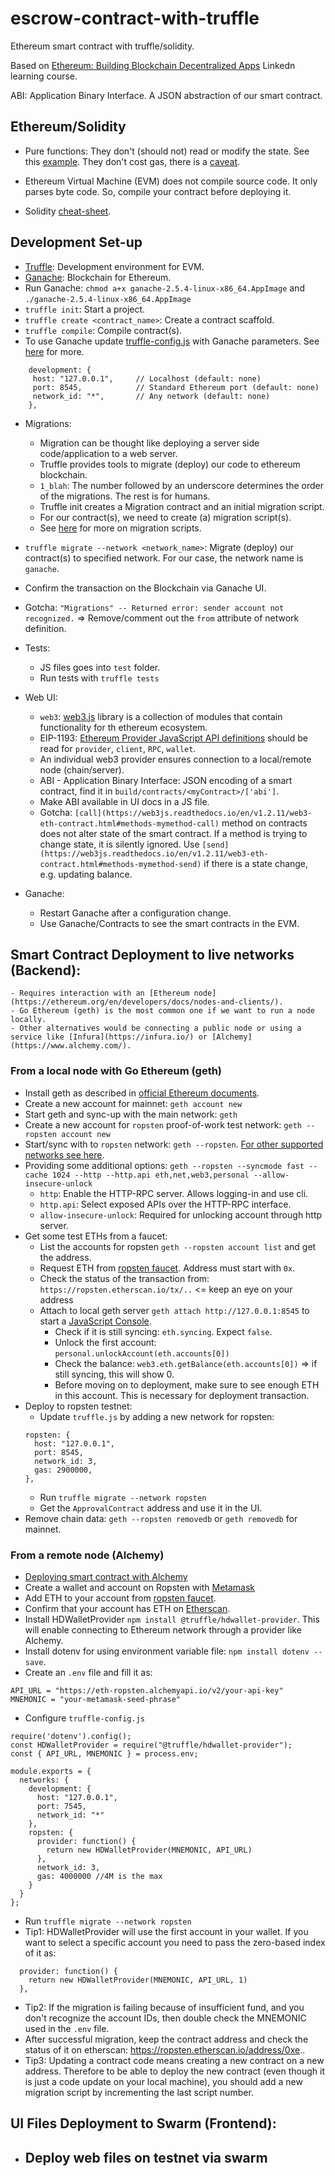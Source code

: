 # escrow-contract-with-truffle
Ethereum smart contract with truffle/solidity.

Based on [Ethereum: Building Blockchain Decentralized Apps](https://www.linkedin.com/learning/ethereum-building-blockchain-decentralized-apps-dapps) Linkedn learning course.

ABI: Application Binary Interface. A JSON abstraction of our smart contract.

## Ethereum/Solidity
- Pure functions: They don't (should not) read or modify the state. See this [example](https://www.tutorialspoint.com/solidity/solidity_pure_functions.htm). They don't cost gas, there is a [caveat](https://ethereum.stackexchange.com/questions/52885/view-pure-gas-usage-cost-gas-if-called-internally-by-another-function).

- Ethereum Virtual Machine (EVM) does not compile source code. It only parses byte code. So, compile your contract before deploying it.

- Solidity [cheat-sheet](https://docs.soliditylang.org/en/v0.8.7/cheatsheet.html).

## Development Set-up
- [Truffle](https://www.trufflesuite.com/docs/truffle/overview): Development environment for EVM.
- [Ganache](https://www.trufflesuite.com/ganache): Blockchain for Ethereum.
- Run Ganache: `chmod a+x ganache-2.5.4-linux-x86_64.AppImage` and `./ganache-2.5.4-linux-x86_64.AppImage`
- `truffle init`: Start a project.
- `truffle create <contract_name>`: Create a contract scaffold.
- `truffle compile`: Compile contract(s).
- To use Ganache update [truffle-config.js](truffle-config.js) with Ganache parameters. See [here](https://www.trufflesuite.com/docs/truffle/quickstart#alternative-migrating-with-ganache) for more.
```
    development: {
     host: "127.0.0.1",     // Localhost (default: none)
     port: 8545,            // Standard Ethereum port (default: none)
     network_id: "*",       // Any network (default: none)
    },
```

- Migrations: 
    - Migration can be thought like deploying a server side code/application to a web server.
    - Truffle provides tools to migrate (deploy) our code to ethereum blockchain.
    - `1_blah`: The number followed by an underscore determines the order of the migrations. The rest is for humans.
    - Truffle init creates a Migration contract and an initial migration script.
    - For our contract(s), we need to create (a) migration script(s).
    - See [here](https://www.trufflesuite.com/docs/truffle/getting-started/running-migrations) for more on migration scripts.
- `truffle migrate --network <network_name>`: Migrate (deploy) our contract(s) to specified network. For our case, the network name is `ganache`.
- Confirm the transaction on the Blockchain via Ganache UI.
- Gotcha: `"Migrations" -- Returned error: sender account not recognized.` => Remove/comment out the `from` attribute of network definition.

- Tests:
    - JS files goes into `test` folder.
    - Run tests with `truffle tests`
- Web UI: 
    - `web3`: [web3.js](https://web3js.readthedocs.io/en/v1.4.0/getting-started.html) library is a collection of modules that contain functionality for th ethereum ecosystem.
    - EIP-1193: [Ethereum Provider JavaScript API definitions](https://eips.ethereum.org/EIPS/eip-1193#definitions) should be read for `provider`, `client`, `RPC`, `wallet`.
    - An individual web3 provider ensures connection to a local/remote node (chain/server).
    - ABI - Application Binary Interface: JSON encoding of a smart contract, find it in `build/contracts/<myContract>/['abi']`. 
    - Make ABI available in UI docs in a JS file.
    - Gotcha: `[call](https://web3js.readthedocs.io/en/v1.2.11/web3-eth-contract.html#methods-mymethod-call)` method on contracts does not alter state of the smart contract. If a method is trying to change state, it is silently ignored. Use `[send](https://web3js.readthedocs.io/en/v1.2.11/web3-eth-contract.html#methods-mymethod-send)` if there is a state change, e.g. updating balance. 

- Ganache:
    - Restart Ganache after a configuration change.
    - Use Ganache/Contracts to see the smart contracts in the EVM.

## Smart Contract Deployment to live networks (Backend):
    - Requires interaction with an [Ethereum node](https://ethereum.org/en/developers/docs/nodes-and-clients/). 
    - Go Ethereum (geth) is the most common one if we want to run a node locally.
    - Other alternatives would be connecting a public node or using a service like [Infura](https://infura.io/) or [Alchemy](https://www.alchemy.com/).

### From a local node with Go Ethereum (geth)
- Install geth as described in [official Ethereum documents](https://geth.ethereum.org/docs/install-and-build/installing-geth).
- Create a new account for mainnet: `geth account new`
- Start geth and sync-up with the main network: `geth`
- Create a new account for `ropsten` proof-of-work test network: `geth --ropsten account new`
- Start/sync with to `ropsten` network: `geth --ropsten`. [For other supported networks see here](https://geth.ethereum.org/docs/interface/peer-to-peer).
- Providing some additional options: `geth --ropsten --syncmode fast --cache 1024 --http --http.api eth,net,web3,personal --allow-insecure-unlock`
    - `http`: Enable the HTTP-RPC server. Allows logging-in and use cli.
    - `http.api`: Select exposed APIs over the HTTP-RPC interface.
    - `allow-insecure-unlock`: Required for unlocking account through http server.
- Get some test ETHs from a faucet:
    - List the accounts for ropsten `geth --ropsten account list` and get the address.
    - Request ETH from [ropsten faucet](https://faucet.ropsten.be/). Address must start with `0x`.
    - Check the status of the transaction from: `https://ropsten.etherscan.io/tx/..` <= keep an eye on your address 
    - Attach to local geth server `geth attach http://127.0.0.1:8545` to start a [JavaScript Console](https://geth.ethereum.org/docs/interface/javascript-console).
        - Check if it is still syncing: `eth.syncing`. Expect `false`.
        - Unlock the first account: `personal.unlockAccount(eth.accounts[0])`
        - Check the balance: `web3.eth.getBalance(eth.accounts[0])` => if still syncing, this will show 0.
        - Before moving on to deployment, make sure to see enough ETH in this account. This is necessary for deployment transaction.
- Deploy to ropsten testnet:
    - Update `truffle.js` by adding a new network for ropsten:
    ```
    ropsten: {
      host: "127.0.0.1",     
      port: 8545,            
      network_id: 3, 
      gas: 2900000,      
    },
    ```
    - Run `truffle migrate --network ropsten`
    - Get the `ApprovalContract` address and use it in the UI.
- Remove chain data: `geth --ropsten removedb` or `geth removedb` for mainnet.

### From a remote node (Alchemy)
- [Deploying smart contract with Alchemy](https://docs.alchemy.com/alchemy/tutorials/hello-world-smart-contract)
- Create a wallet and account on Ropsten with [Metamask](https://metamask.zendesk.com/hc/en-us/articles/360015489531-Getting-started-with-MetaMask)
- Add ETH to your account from [ropsten faucet](https://faucet.ropsten.be/).
- Confirm that your account has ETH on [Etherscan](https://ropsten.etherscan.io/address/0x2b8bbad1879ef83e65f3b1793f6b86adaef3482c).
- Install HDWalletProvider `npm install @truffle/hdwallet-provider`. This will enable connecting to Ethereum network through a provider like Alchemy.
- Install dotenv for using environment variable file: `npm install dotenv --save`.
- Create an `.env` file and fill it as:
```
API_URL = "https://eth-ropsten.alchemyapi.io/v2/your-api-key"
MNEMONIC = "your-metamask-seed-phrase"
```
- Configure `truffle-config.js`
```
require('dotenv').config();
const HDWalletProvider = require("@truffle/hdwallet-provider");
const { API_URL, MNEMONIC } = process.env;

module.exports = {
  networks: {
    development: {
      host: "127.0.0.1",
      port: 7545,
      network_id: "*"
    },
    ropsten: {
      provider: function() {
        return new HDWalletProvider(MNEMONIC, API_URL)
      },
      network_id: 3,
      gas: 4000000 //4M is the max
    }
  }
};
```
- Run `truffle migrate --network ropsten`
- Tip1: HDWalletProvider will use the first account in your wallet. If you want to select a specific account you need to pass the zero-based index of it as:
```
  provider: function() {
    return new HDWalletProvider(MNEMONIC, API_URL, 1)
  },
```
- Tip2: If the migration is failing because of insufficient fund, and you don't recognize the account IDs, then double check the MNEMONIC used in the `.env` file. 
- After successful migration, keep the contract address and check the status of it on etherscan: https://ropsten.etherscan.io/address/0xe..
- Tip3: Updating a contract code means creating a new contract on a new address. Therefore to be able to deploy the new contract (even though it is just a code update on your local machine), you should add a new migration script by incrementing the last script number.




## UI Files Deployment to Swarm (Frontend): 

- Deploy web files on testnet via swarm
    - 






